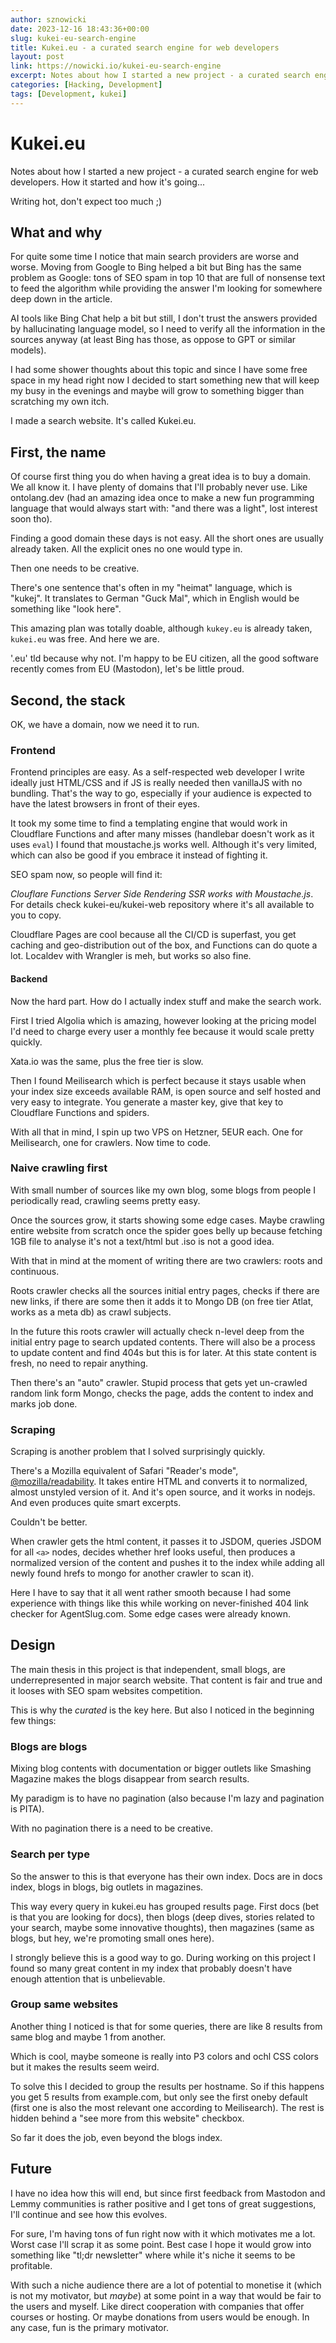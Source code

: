```yaml
---
author: sznowicki
date: 2023-12-16 18:43:36+00:00
slug: kukei-eu-search-engine
title: Kukei.eu - a curated search engine for web developers
layout: post
link: https://nowicki.io/kukei-eu-search-engine
excerpt: Notes about how I started a new project - a curated search engine for web developers. How it started and how it's going...
categories: [Hacking, Development]
tags: [Development, kukei]
---
```



# Kukei.eu

Notes about how I started a new project - a curated search engine for web developers. How it started and how it's going...

Writing hot, don't expect too much ;)


## What and why

For quite some time I notice that main search providers are worse and worse.
Moving from Google to Bing helped a bit but Bing has the same problem as Google: tons of SEO spam
in top 10 that are full of nonsense text to feed the algorithm while providing the answer I'm looking for somewhere deep down in the article.

AI tools like Bing Chat help a bit but still, I don't trust the answers provided by hallucinating language model, so I need to verify all the information in the sources anyway (at least Bing has those, as oppose to GPT or similar models).

I had some shower thoughts about this topic and since I have some free space in my head right now I decided to start something new that will keep my busy in the evenings and maybe will grow to something bigger than scratching my own itch.

I made a search website. It's called Kukei.eu.

## First, the name

Of course first thing you do when having a great idea is to buy a domain. We all know it. I have plenty of domains that I'll probably never use. Like ontolang.dev (had an amazing idea once to make a new fun programming language that would always start with: "and there was a light", lost interest soon tho).

Finding a good domain these days is not easy. All the short ones are usually already taken. All the explicit ones no one would type in.

Then one needs to be creative.

There's one sentence that's often in my "heimat" language, which is "kukej". It translates to German "Guck Mal", which in English would be something like "look here".

This amazing plan was totally doable, although `kukey.eu` is already taken, `kukei.eu` was free. And here we are.

'.eu' tld because why not. I'm happy to be EU citizen, all the good software recently comes from EU (Mastodon), let's be little proud.

## Second, the stack

OK, we have a domain, now we need it to run.

### Frontend

Frontend principles are easy. As a self-respected web developer I write ideally just HTML/CSS and if JS is really needed then vanillaJS with no bundling. That's the way to go, especially if your audience is expected to have the latest browsers in front of their eyes.

It took my some time to find a templating engine that would work in Cloudflare Functions and after many misses (handlebar doesn't work as it uses `eval`) I found that moustache.js works well. Although it's very limited, which can also be good if you embrace it instead of fighting it.

SEO spam now, so people will find it:

*Clouflare Functions Server Side Rendering SSR works with Moustache.js*. For details check kukei-eu/kukei-web repository where it's all available to you to copy.

Cloudflare Pages are cool because all the CI/CD is superfast, you get caching and geo-distribution out of the box, and Functions can do quote a lot. Localdev with Wrangler is meh, but works so also fine.

#### Backend

Now the hard part. How do I actually index stuff and make the search work.

First I tried Algolia which is amazing, however looking at the pricing model I'd need to charge every user a monthly fee because it would scale pretty quickly.

Xata.io was the same, plus the free tier is slow.

Then I found Meilisearch which is perfect because it stays usable when your index size exceeds available RAM, is open source and self hosted and very easy to integrate. You generate a master key, give that key to Cloudflare Functions and spiders.

With all that in mind, I spin up two VPS on Hetzner, 5EUR each. One for Meilisearch, one for crawlers. Now time to code.

### Naive crawling first

With small number of sources like my own blog, some blogs from people I periodically read, crawling seems pretty easy.

Once the sources grow, it starts showing some edge cases. Maybe crawling entire website from scratch once the spider goes belly up because fetching 1GB file to analyse it's not a text/html but .iso is not a good idea.

With that in mind at the moment of writing there are two crawlers: roots and continuous.

Roots crawler checks all the sources initial entry pages, checks if there are new links, if there are some then it adds it to Mongo DB (on free tier Atlat, works as a meta db) as crawl subjects.

In the future this roots crawler will actually check n-level deep from the initial entry page to search updated contents. There will also be a process to update content and find 404s but this is for later. At this state content is fresh, no need to repair anything.

Then there's an "auto" crawler. Stupid process that gets yet un-crawled random link form Mongo, checks the page, adds the content to index and marks job done.

### Scraping

Scraping is another problem that I solved surprisingly quickly.

There's a Mozilla equivalent of Safari "Reader's mode", [@mozilla/readability](https://github.com/mozilla/readability). It takes entire HTML and converts it to normalized, almost unstyled version of it. And it's open source, and it works in nodejs. And even produces quite smart excerpts.

Couldn't be better.

When crawler gets the html content, it passes it to JSDOM, queries JSDOM for all `<a>` nodes, decides whether href looks useful, then produces a normalized version of the content and pushes it to the index while adding all newly found hrefs to mongo for another crawler to scan it).

Here I have to say that it all went rather smooth because I had some experience with things like this while working on never-finished 404 link checker for AgentSlug.com. Some edge cases were already known.

## Design

The main thesis in this project is that independent, small blogs, are underrepresented in major search website. That content is fair and true and it looses with SEO spam websites competition.

This is why the _curated_ is the key here. But also I noticed in the beginning few things:

### Blogs are blogs

Mixing blog contents with documentation or bigger outlets like Smashing Magazine makes the blogs disappear from search results.

My paradigm is to have no pagination (also because I'm lazy and pagination is PITA).

With no pagination there is a need to be creative.

### Search per type

So the answer to this is that everyone has their own index. Docs are in docs index, blogs in blogs, big outlets in magazines.

This way every query in kukei.eu has grouped results page. First docs (bet is that you are looking for docs), then blogs (deep dives, stories related to your search, maybe some innovative thoughts), then magazines (same as blogs, but hey, we're promoting small ones here).

I strongly believe this is a good way to go. During working on this project I found so many great content in my index that probably doesn't have enough attention that is unbelievable.

### Group same websites

Another thing I noticed is that for some queries, there are like 8 results from same blog and maybe 1 from another.

Which is cool, maybe someone is really into P3 colors and ochl CSS colors but it makes the results seem weird.

To solve this I decided to group the results per hostname. So if this happens you get 5 results from example.com, but only see the first oneby default (first one is also the most relevant one according to Meilisearch). The rest is hidden behind a "see more from this website" checkbox.

So far it does the job, even beyond the blogs index.


## Future

I have no idea how this will end, but since first feedback from Mastodon and Lemmy communities is rather positive and I get tons of great suggestions, I'll continue and see how this evolves.

For sure, I'm having tons of fun right now with it which motivates me a lot. Worst case I'll scrap it as some point. Best case I hope it would grow into something like "tl;dr newsletter" where while it's niche it seems to be profitable.

With such a niche audience there are a lot of potential to monetise it (which is not my motivator, but _maybe_) at some point in a way that would be fair to the users and myself. Like direct cooperation with companies that offer courses or hosting. Or maybe donations from users would be enough. In any case, fun is the primary motivator.

